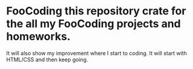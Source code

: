 # FooCoding this repository crate for the all my FooCoding projects and homeworks.
It will also show my improvement where I start to coding.
It will start with HTML/CSS and then keep going.
